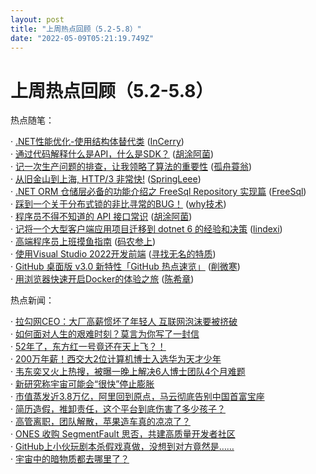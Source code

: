 ```yaml
---
layout: post
title: "上周热点回顾（5.2-5.8）"
date: "2022-05-09T05:21:19.749Z"
---
```

上周热点回顾（5.2-5.8）
===============

热点随笔：

· [.NET性能优化-使用结构体替代类](https://www.cnblogs.com/InCerry/archive/2022/05/05/Dotnet-Opt-Perf-Use-Struct-Instead-Of-Class.html) ([InCerry](https://www.cnblogs.com/InCerry/))  
· [通过代码解释什么是API，什么是SDK？](https://www.cnblogs.com/tanshaoshenghao/archive/2022/05/03/16217608.html) ([胡涂阿菌](https://www.cnblogs.com/tanshaoshenghao/))  
· [记一次生产问题的排查，让我领略了算法的重要性](https://www.cnblogs.com/wangpenghui522/archive/2022/05/03/16218816.html) ([孤舟蓑翁](https://www.cnblogs.com/wangpenghui522/))  
· [从旧金山到上海, HTTP/3 非常快!](https://www.cnblogs.com/myshowtime/archive/2022/05/06/16227260.html) ([SpringLeee](https://www.cnblogs.com/myshowtime/))  
· [.NET ORM 仓储层必备的功能介绍之 FreeSql Repository 实现篇](https://www.cnblogs.com/FreeSql/archive/2022/05/06/16225822.html) ([FreeSql](https://www.cnblogs.com/FreeSql/))  
· [踩到一个关于分布式锁的非比寻常的BUG！](https://www.cnblogs.com/thisiswhy/archive/2022/05/05/16224305.html) ([why技术](https://www.cnblogs.com/thisiswhy/))  
· [程序员不得不知道的 API 接口常识](https://www.cnblogs.com/tanshaoshenghao/archive/2022/05/02/16215751.html) ([胡涂阿菌](https://www.cnblogs.com/tanshaoshenghao/))  
· [记将一个大型客户端应用项目迁移到 dotnet 6 的经验和决策](https://www.cnblogs.com/lindexi/archive/2022/05/05/16226168.html) ([lindexi](https://www.cnblogs.com/lindexi/))  
· [高端程序员上班摸鱼指南](https://www.cnblogs.com/trunks2008/archive/2022/05/07/16241298.html) ([码农参上](https://www.cnblogs.com/trunks2008/))  
· [使用Visual Studio 2022开发前端](https://www.cnblogs.com/zhenl/archive/2022/05/06/16227232.html) ([寻找无名的特质](https://www.cnblogs.com/zhenl/))  
· [GitHub 桌面版 v3.0 新特性「GitHub 热点速览」](https://www.cnblogs.com/xueweihan/archive/2022/05/05/16223283.html) ([削微寒](https://www.cnblogs.com/xueweihan/))  
· [用浏览器快速开启Docker的体验之旅](https://www.cnblogs.com/chenxizhang/archive/2022/05/04/16220280.html) ([陈希章](https://www.cnblogs.com/chenxizhang/))

热点新闻：

· [拉勾网CEO：大厂高薪惯坏了年轻人 互联网泡沫要被挤破](https://news.cnblogs.com/n/720119/)  
· [如何面对人生的艰难时刻？莫言为你写了一封信](https://news.cnblogs.com/n/720001/)  
· [52年了，东方红一号竟还在天上飞？！](https://news.cnblogs.com/n/719954/)  
· [200万年薪！西交大2位计算机博士入选华为天才少年](https://news.cnblogs.com/n/719962/)  
· [韦东奕又火上热搜，被曝一晚上解决6人博士团队4个月难题](https://news.cnblogs.com/n/720227/)  
· [新研究称宇宙可能会“很快”停止膨胀](https://news.cnblogs.com/n/720135/)  
· [市值蒸发近3.8万亿，阿里回到原点，马云彻底告别中国首富宝座](https://news.cnblogs.com/n/720142/)  
· [简历造假，推卸责任，这个平台到底伤害了多少孩子？](https://news.cnblogs.com/n/720051/)  
· [高管离职，团队解散，苹果造车真的凉凉了？](https://news.cnblogs.com/n/719994/)  
· [ONES 收购 SegmentFault 思否，共建高质量开发者社区](https://news.cnblogs.com/n/720038/)  
· [GitHub上小伙玩剧本杀假戏真做，没想到对方竟然是……](https://news.cnblogs.com/n/720192/)  
· [宇宙中的暗物质都去哪里了？](https://news.cnblogs.com/n/719980/)